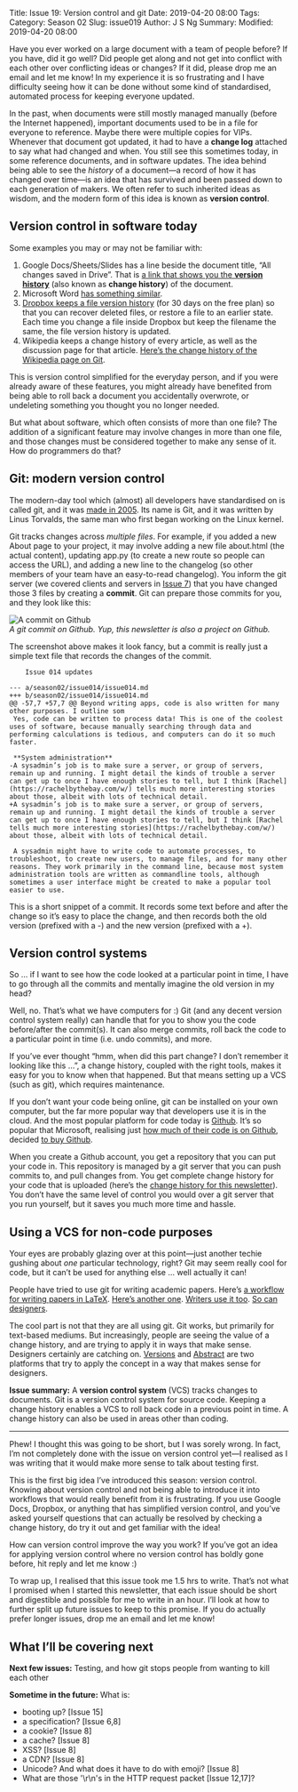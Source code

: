 Title: Issue 19: Version control and git
Date: 2019-04-20 08:00
Tags: 
Category: Season 02
Slug: issue019
Author: J S Ng
Summary: 
Modified: 2019-04-20 08:00

Have you ever worked on a large document with a team of people before? If you have, did it go well? Did people get along and not get into conflict with each other over conflicting ideas or changes? If it did, please drop me an email and let me know! In my experience it is so frustrating and I have difficulty seeing how it can be done without some kind of standardised, automated process for keeping everyone updated.

In the past, when documents were still mostly managed manually (before the Internet happened), important documents used to be in a file for everyone to reference. Maybe there were multiple copies for VIPs. Whenever that document got updated, it had to have a **change log** attached to say what had changed and when. You still see this sometimes today, in some reference documents, and in software updates. The idea behind being able to see the *history* of a document—a record of how it has changed over time—is an idea that has survived and been passed down to each generation of makers. We often refer to such inherited ideas as wisdom, and the modern form of this idea is known as **version control**.

## Version control in software today

Some examples you may or may not be familiar with:

1. Google Docs/Sheets/Slides has a line beside the document title, “All changes saved in Drive”. That is [a link that shows you the **version history**](https://support.google.com/docs/answer/190843?co=GENIE.Platform%3DDesktop&hl=en) (also known as **change history**) of the document.
2. Microsoft Word [has something similar](https://support.office.com/en-us/article/view-the-version-history-of-an-item-or-file-in-a-list-or-library-53262060-5092-424d-a50b-c798b0ec32b1).
3. [Dropbox keeps a file version history](https://help.dropbox.com/security/version-history-overview) (for 30 days on the free plan) so that you can recover deleted files, or restore a file to an earlier state. Each time you change a file inside Dropbox but keep the filename the same, the file version history is updated.
4. Wikipedia keeps a change history of every article, as well as the discussion page for that article. [Here’s the change history of the Wikipedia page on Git](https://en.wikipedia.org/w/index.php?title=Git&action=history).

This is version control simplified for the everyday person, and if you were already aware of these features, you might already have benefited from being able to roll back a document you accidentally overwrote, or undeleting something you thought you no longer needed.

But what about software, which often consists of more than one file? The addition of a significant feature may involve changes in more than one file, and those changes must be considered together to make any sense of it. How do programmers do that?

## Git: modern version control

The modern-day tool which (almost) all developers have standardised on is called git, and it was [made in 2005](https://en.wikipedia.org/wiki/Git#History). Its name is Git, and it was written by Linus Torvalds, the same man who first began working on the Linux kernel.

Git tracks changes across _multiple files_. For example, if you added a new About page to your project, it may involve adding a new file about.html (the actual content), updating app.py (to create a new route so people can access the URL), and adding a new line to the changelog (so other members of your team have an easy-to-read changelog). You inform the git server (we covered clients and servers in [Issue 7]({filename}/season01/issue007/issue007.md)) that you have changed those 3 files by creating a **commit**. Git can prepare those commits for you, and they look like this:

![A commit on Github]({attach}/season02/issue019/issue019_01.png)  
*A git commit on Github. Yup, this newsletter is also a project on Github.*    

The screenshot above makes it look fancy, but a commit is really just a simple text file that records the changes of the commit.

```
    Issue 014 updates

--- a/season02/issue014/issue014.md
+++ b/season02/issue014/issue014.md
@@ -57,7 +57,7 @@ Beyond writing apps, code is also written for many other purposes. I outline som
 Yes, code can be written to process data! This is one of the coolest uses of software, because manually searching through data and performing calculations is tedious, and computers can do it so much faster.

 **System administration**
-A sysadmin’s job is to make sure a server, or group of servers, remain up and running. I might detail the kinds of trouble a server can get up to once I have enough stories to tell, but I think [Rachel](https://rachelbythebay.com/w/) tells much more interesting stories about those, albeit with lots of technical detail.
+A sysadmin’s job is to make sure a server, or group of servers, remain up and running. I might detail the kinds of trouble a server can get up to once I have enough stories to tell, but I think [Rachel tells much more interesting stories](https://rachelbythebay.com/w/) about those, albeit with lots of technical detail.

 A sysadmin might have to write code to automate processes, to troubleshoot, to create new users, to manage files, and for many other reasons. They work primarily in the command line, because most system administration tools are written as commandline tools, although sometimes a user interface might be created to make a popular tool easier to use.
```

This is a short snippet of a commit. It records some text before and after the change so it’s easy to place the change, and then records both the old version (prefixed with a -) and the new version (prefixed with a +).

## Version control systems

So … if I want to see how the code looked at a particular point in time, I have to go through all the commits and mentally imagine the old version in my head?

Well, no. That’s what we have computers for :) Git (and any decent version control system really) can handle that for you to show you the code before/after the commit(s). It can also merge commits, roll back the code to a particular point in time (i.e. undo commits), and more.

If you’ve ever thought “hmm, when did this part change? I don’t remember it looking like this …”, a change history, coupled with the right tools, makes it easy for you to know when that happened. But that means setting up a VCS (such as git), which requires maintenance.

If you don’t want your code being online, git can be installed on your own computer, but the far more popular way that developers use it is in the cloud. And the most popular platform for code today is [Github](https://github.com/about). It’s so popular that Microsoft, realising just [how much of their code is on Github](https://github.com/Microsoft), decided [to buy Github](https://blogs.microsoft.com/blog/2018/06/04/microsoft-github-empowering-developers/).

When you create a Github account, you get a repository that you can put your code in. This repository is managed by a git server that you can push commits to, and pull changes from. You get complete change history for your code that is uploaded (here’s the [change history for this newsletter](https://github.com/ngjunsiang/laymansguide/commits/release)). You don’t have the same level of control you would over a git server that you run yourself, but it saves you much more time and hassle.

## Using a VCS for non-code purposes

Your eyes are probably glazing over at this point—just another techie gushing about *one* particular technology, right? Git may seem really cool for code, but it can’t be used for anything else … well actually it can!

People have tried to use git for writing academic papers. Here’s [a workflow for writing papers in LaTeX](https://medium.com/@rvprasad/a-git-workflow-for-writing-papers-in-latex-4cfb31be4b06). [Here’s another one](https://sites.duke.edu/stochastically/2014/07/23/using-git-to-write-papers/). [Writers use it too](https://joebuhlig.com/writing-with-github/). [So can designers](https://medium.com/@dfosco/git-for-designers-856c434716e).

The cool part is not that they are all using git. Git works, but primarily for text-based mediums. But increasingly, people are seeing the value of a change history, and are trying to apply it in ways that make sense. Designers certainly are catching on. [Versions](https://versions.sympli.io/) and [Abstract](https://www.abstract.com/) are two platforms that try to apply the concept in a way that makes sense for designers.

**Issue summary:** A **version control system** (VCS) tracks changes to documents. Git is a version control system for source code. Keeping a change history enables a VCS to roll back code in a previous point in time. A change history can also be used in areas other than coding.

-----

Phew! I thought this was going to be short, but I was sorely wrong. In fact, I’m not completely done with the issue on version control yet—I realised as I was writing that it would make more sense to talk about testing first.

This is the first big idea I’ve introduced this season: version control. Knowing about version control and not being able to introduce it into workflows that would really benefit from it is frustrating. If you use Google Docs, Dropbox, or anything that has simplified version control, and you’ve asked yourself questions that can actually be resolved by checking a change history, do try it out and get familiar with the idea!

How can version control improve the way you work? If you’ve got an idea for applying version control where no version control has boldly gone before, hit reply and let me know :)

To wrap up, I realised that this issue took me 1.5 hrs to write. That’s not what I promised when I started this newsletter, that each issue should be short and digestible and possible for me to write in an hour. I’ll look at how to further split up future issues to keep to this promise. If you do actually prefer longer issues, drop me an email and let me know!

## What I’ll be covering next

**Next few issues:** Testing, and how git stops people from wanting to kill each other

**Sometime in the future:** What is:

- booting up? [Issue 15]
- a specification? [Issue 6,8]
- a cookie? [Issue 8]
- a cache? [Issue 8]
- XSS? [Issue 8]
- a CDN? [Issue 8]
- Unicode? And what does it have to do with emoji? [Issue 8]
- What are those '\r\n's in the HTTP request packet [Issue 12,17]?
